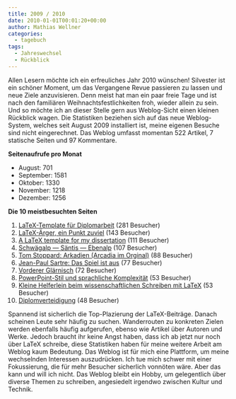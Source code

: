 ```yaml
---
title: 2009 / 2010
date: 2010-01-01T00:01:20+00:00
author: Mathias Wellner
categories:
  - tagebuch
tags:
  - Jahreswechsel
  - Rückblick
---
```

Allen Lesern möchte ich ein erfreuliches Jahr 2010 wünschen! Silvester ist ein schöner Moment, um das Vergangene Revue passieren zu lassen und neue Ziele anzuvisieren. Denn meist hat man ein paar freie Tage und ist nach den familiären Weihnachtsfestlichkeiten froh, wieder allein zu sein. Und so möchte ich an dieser Stelle gern aus Weblog-Sicht einen kleinen Rückblick wagen. Die Statistiken beziehen sich auf das neue Weblog-System, welches seit August 2009 installiert ist, meine eigenen Besuche sind nicht eingerechnet. Das Weblog umfasst momentan 522 Artikel, 7 statische Seiten und 97 Kommentare. 

**Seitenaufrufe pro Monat**

  * August: 701
  * September: 1581
  * Oktober: 1330
  * November: 1218
  * Dezember: 1256

**Die 10 meistbesuchten Seiten**

  1. [LaTeX-​​Template für Diplomarbeit](http://www.mwellner.de/2006/11/23/latex-template-fuer-diplomarbeit/) (281 Besucher)
  2. [LaTeX-​​Ärger, ein Punkt zuviel](http://www.mwellner.de/2005/03/28/latex-arger-ein-punkt-zuviel/) (143 Besucher)
  3. [A LaTeX template for my dissertation](http://www.mwellner.de/2009/05/11/a-latex-template-for-my-dissertation/?lang=en) (111 Besucher)
  4. [Schwägalp — Säntis — Ebenalp](http://www.mwellner.de/2008/07/07/schwagalp-santis-ebenalp/) (107 Besucher)
  5. [Tom Stoppard: Arkadien (Arcadia im Orginal)](http://www.mwellner.de/2008/12/22/tom-stoppard-arkadien-arcadia/) (88 Besucher)
  6. [Jean-​​Paul Sartre: Das Spiel ist aus](http://www.mwellner.de/2005/05/01/jean-paul-sartre-das-spiel-ist-aus/) (77 Besucher)
  7. [Vorderer Glärnisch](http://www.mwellner.de/2009/08/16/vorderer-glarnisch/) (72 Besucher)
  8. [PowerPoint-​​Stil und sprachliche Komplexität](http://www.mwellner.de/2007/07/30/powerpoint-und-sprachliche-komplexitat/) (53 Besucher)
  9. [Kleine Helferlein beim wissenschaftlichen Schreiben mit LaTeX](http://www.mwellner.de/2009/11/09/kleine-helferlein-beim-wissenschaftlichen-schreiben-mit-latex/) (53 Besucher)
 10. [Diplomverteidigung](http://www.mwellner.de/2005/04/20/diplomverteidigung/) (48 Besucher)

Spannend ist sicherlich die Top-Plazierung der LaTeX-Beiträge. Danach scheinen Leute sehr häufig zu suchen. Wanderrouten zu konkreten Zielen werden ebenfalls häufig aufgerufen, ebenso wie Artikel über Autoren und Werke. Jedoch braucht ihr keine Angst haben, dass ich ab jetzt nur noch über LaTeX schreibe, diese Statistiken haben für meine weitere Arbeit am Weblog kaum Bedeutung. Das Weblog ist für mich eine Plattform, um meine wechselnden Interessen auszudrücken. Ich tue mich schwer mit einer Fokussierung, die für mehr Besucher sicherlich vonnöten wäre. Aber das kann und will ich nicht. Das Weblog bleibt ein Hobby, um gelegentlich über diverse Themen zu schreiben, angesiedelt irgendwo zwischen Kultur und Technik.